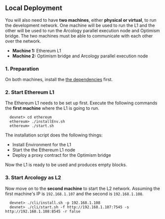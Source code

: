## Local Deployment

You will also need to have **two machines**, either **physical or virtual**, to run the development network. One machine will be used to run the L1 and the other will be used to run the Arcology parallel execution node and Optimism bridge. The two machines must be able to communicate with each other over the network.

- **Machine 1:** Ethereum L1  
- **Machine 2:** Optimism bridge and Arcology parallel execution node

### 1. Preparation

On both machines, install the [the dependencies](./preparation.md) first.

### 2. Start Ethereum L1

The Ethereum L1 needs to be set up first. Execute the following commands the **first machine** where the L1 is going to run.

```shell
  devnet> cd ethereum
  ethereum> ./installEnv.sh
  ethereum> ./start.sh
```

The installation script does the following things:

- Install Environment for the L1
- Start the the Ethereum L1 node
- Deploy a proxy contract for the Optimism bridge

Now the L1 is ready to be used and produces empty blocks.

###  3. Start Arcology as L2

Now move on to the **second machine** to start the L2 network. Assuming the first machine's IP is `192.168.1.107` and the second is `192.168.1.108`.

```shell
  devnet> ./cli/install.sh -p 192.168.1.108 
  devnet> ./cli/start.sh -f http://192.168.1.107:7545 -s http://192.168.1.108:8545 -r false
```